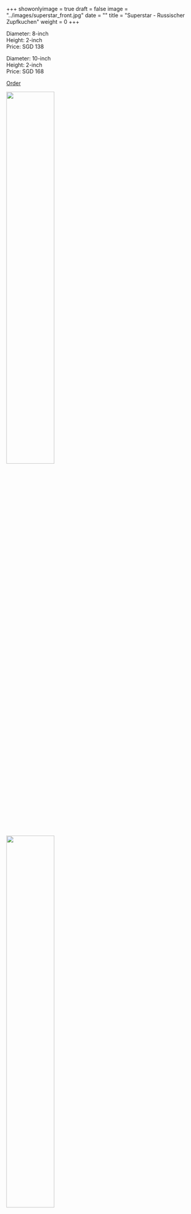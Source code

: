 +++
showonlyimage = true
draft = false
image = "../images/superstar_front.jpg"
date = ""
title = "Superstar - Russischer Zupfkuchen"
weight = 0
+++

Diameter: 8-inch <br/>
Height: 2-inch <br/>
Price: SGD 138

Diameter: 10-inch <br/>
Height: 2-inch<br/>
Price: SGD 168  

<a href="/#contact" class="btn btn-default">Order</a>

<img src="/images/superstar_front.jpg" width="50%"/>
<img src="/images/superstar_top.jpg" width="50%"/>